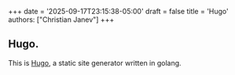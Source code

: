 +++
date = '2025-09-17T23:15:38-05:00'
draft = false
title = 'Hugo'
authors: ["Christian Janev"]
+++
## Hugo.

This is [Hugo](https://gohugo.io), a static site generator written in golang.
